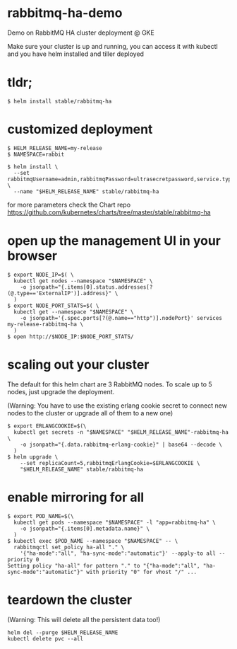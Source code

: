 # rabbitmq-ha-demo
Demo on RabbitMQ HA cluster deployment @ GKE 

Make sure your cluster is up and running, you can access it with kubectl and you have helm installed and tiller deployed

# tldr;
```
$ helm install stable/rabbitmq-ha
```

# customized deployment 
```
$ HELM_RELEASE_NAME=my-release
$ NAMESPACE=rabbit

$ helm install \
  --set rabbitmqUsername=admin,rabbitmqPassword=ultrasecretpassword,service.type=NodePort,persistentVolume.enabled=true,persistentVolume.size=64Gi \
  --name "$HELM_RELEASE_NAME" stable/rabbitmq-ha
```
for more parameters check the Chart repo https://github.com/kubernetes/charts/tree/master/stable/rabbitmq-ha
# open up the management UI in your browser
```
$ export NODE_IP=$( \
  kubectl get nodes --namespace "$NAMESPACE" \
    -o jsonpath="{.items[0].status.addresses[?(@.type=='ExternalIP')].address}" \
  )
$ export NODE_PORT_STATS=$( \
  kubectl get --namespace "$NAMESPACE" \
    -o jsonpath='{.spec.ports[?(@.name=="http")].nodePort}' services my-release-rabbitmq-ha \
  )
$ open http://$NODE_IP:$NODE_PORT_STATS/
```

# scaling out your cluster
The default for this helm chart are 3 RabbitMQ nodes. To scale up to 5 nodes, just upgrade the deployment.

(Warning: You have to use the existing erlang cookie secret to connect new nodes to the cluster or upgrade all of them to a new one) 
```
$ export ERLANGCOOKIE=$(\
  kubectl get secrets -n "$NAMESPACE" "$HELM_RELEASE_NAME"-rabbitmq-ha \
    -o jsonpath="{.data.rabbitmq-erlang-cookie}" | base64 --decode \
  )
$ helm upgrade \
    --set replicaCount=5,rabbitmqErlangCookie=$ERLANGCOOKIE \
    "$HELM_RELEASE_NAME" stable/rabbitmq-ha
```
# enable mirroring for all
```
$ export POD_NAME=$(\
  kubectl get pods --namespace "$NAMESPACE" -l "app=rabbitmq-ha" \
    -o jsonpath="{.items[0].metadata.name}" \
  )
$ kubectl exec $POD_NAME --namespace "$NAMESPACE" -- \
  rabbitmqctl set_policy ha-all "." \
    '{"ha-mode":"all", "ha-sync-mode":"automatic"}' --apply-to all --priority 0
Setting policy "ha-all" for pattern "." to "{"ha-mode":"all", "ha-sync-mode":"automatic"}" with priority "0" for vhost "/" ...
```
# teardown the cluster
(Warning: This will delete all the persistent data too!)
```
helm del --purge $HELM_RELEASE_NAME
kubectl delete pvc --all
```
